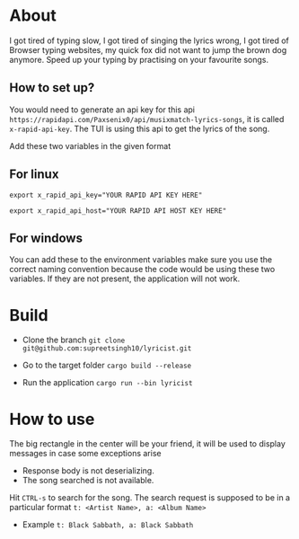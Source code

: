 # About 

I got tired of typing slow, I got tired of singing the lyrics wrong, I got tired of Browser typing websites, my quick fox did not want to jump the brown dog anymore.
Speed up your typing by practising on your favourite songs. 

## How to set up?

You would need to generate an api key for this api `https://rapidapi.com/Paxsenix0/api/musixmatch-lyrics-songs`, it is called `x-rapid-api-key`. The TUI is using this api to get the lyrics of the song.

Add these two variables in the given format 

## For linux 

`export x_rapid_api_key="YOUR RAPID API KEY HERE"`

`export x_rapid_api_host="YOUR RAPID API HOST KEY HERE"`


## For windows

You can add these to the environment variables make sure you use the correct naming convention because the code would be using these two variables. If they are not present, the application will not work.


# Build

- Clone the branch
`git clone git@github.com:supreetsingh10/lyricist.git`

- Go to the target folder
`cargo build --release`

- Run the application
`cargo run --bin lyricist`


# How to use

The big rectangle in the center will be your friend, it will be used to display messages in case some exceptions arise

- Response body is not deserializing.
- The song searched is not available.

Hit `CTRL-s` to search for the song. The search request is supposed to be in a particular format `t: <Artist Name>, a: <Album Name>`
- Example `t: Black Sabbath, a: Black Sabbath`
